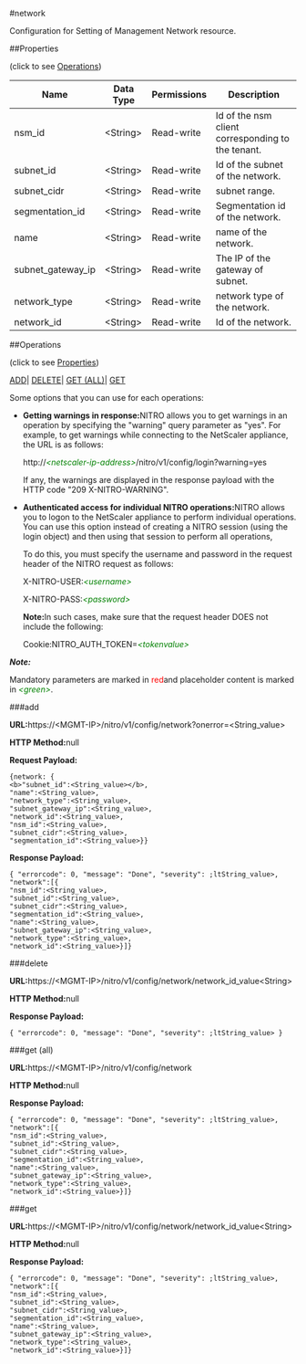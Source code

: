 #network

Configuration for Setting of Management Network resource.


##Properties 
<span>(click to see [Operations](#opera))</span>


<table><thead><tr><th>Name</th><th>Data Type</th><th>Permissions</th><th>Description</th></tr></thead><tbody><tr><td>nsm_id</td><td>&lt;String></td><td>Read-write</td><td>Id of the nsm client corresponding to the tenant.</td></tr><tr><td>subnet_id</td><td>&lt;String></td><td>Read-write</td><td>Id of the subnet of the network.</td></tr><tr><td>subnet_cidr</td><td>&lt;String></td><td>Read-write</td><td>subnet range.</td></tr><tr><td>segmentation_id</td><td>&lt;String></td><td>Read-write</td><td>Segmentation id of the network.</td></tr><tr><td>name</td><td>&lt;String></td><td>Read-write</td><td>name of the network.</td></tr><tr><td>subnet_gateway_ip</td><td>&lt;String></td><td>Read-write</td><td>The IP of the gateway of subnet.</td></tr><tr><td>network_type</td><td>&lt;String></td><td>Read-write</td><td>network type of the network.</td></tr><tr><td>network_id</td><td>&lt;String></td><td>Read-write</td><td>Id of the network.</td></tr></tbody></table>
##Operations 
<span>(click to see [Properties](#prope))</span>


[ADD]()| [DELETE](#d)| [GET (ALL)](#get-)| [GET]()


Some options that you can use for each operations:
<ul><li><p><b>Getting warnings in response:</b>NITRO allows you to get warnings in an operation by specifying the "warning" query parameter as "yes". For example, to get warnings while connecting to the NetScaler appliance, the URL is as follows:</p><p>http://<span style="color:green;font-style:italic;">&lt;netscaler-ip-address&gt;</span>/nitro/v1/config/login?warning=yes</p><p>If any, the warnings are displayed in the response payload with the HTTP code "209 X-NITRO-WARNING".</p></li><li><p><b>Authenticated access for individual NITRO operations:</b>NITRO allows you to logon to the NetScaler appliance to perform individual operations. You can use this option instead of creating a NITRO session (using the login object) and then using that session to perform all operations,</p><p>To do this, you must specify the username and password in the request header of the NITRO request as follows:</p><p>X-NITRO-USER:<span style="color:green;font-style:italic;">&lt;username&gt;</span></p><p>X-NITRO-PASS:<span style="color:green;font-style:italic;">&lt;password&gt;</span></p><p><b>Note:</b>In such cases, make sure that the request header DOES not include the following:</p><p>Cookie:NITRO_AUTH_TOKEN=<span style="color:green;font-style:italic;">&lt;tokenvalue&gt;</span></p></li></ul>



***Note:*** 
Mandatory parameters are marked in <span style="color:#FF0000;">red</span>and placeholder content is marked in <span style="color:green;font-style:italic">&lt;green&gt;</span>.

###add



<b>URL:</b>https://&lt;MGMT-IP&gt;/nitro/v1/config/network?onerror=&lt;String_value&gt;
<b>HTTP Method:</b>null
<b>Request Payload: </b>```{network: {<b>"subnet_id":<String_value></b>,"name":<String_value>,"network_type":<String_value>,"subnet_gateway_ip":<String_value>,"network_id":<String_value>,"nsm_id":<String_value>,"subnet_cidr":<String_value>,"segmentation_id":<String_value>}}```
<b>Response Payload: </b>```{ "errorcode": 0, "message": "Done", "severity": ;ltString_value>, "network":[{"nsm_id":<String_value>,"subnet_id":<String_value>,"subnet_cidr":<String_value>,"segmentation_id":<String_value>,"name":<String_value>,"subnet_gateway_ip":<String_value>,"network_type":<String_value>,"network_id":<String_value>}]}```



###delete



<b>URL:</b>https://&lt;MGMT-IP&gt;/nitro/v1/config/network/network_id_value&lt;String&gt;
<b>HTTP Method:</b>null
<b>Response Payload: </b>```{ "errorcode": 0, "message": "Done", "severity": ;ltString_value> }```



###get (all)



<b>URL:</b>https://&lt;MGMT-IP&gt;/nitro/v1/config/network
<b>HTTP Method:</b>null
<b>Response Payload: </b>```{ "errorcode": 0, "message": "Done", "severity": ;ltString_value>, "network":[{"nsm_id":<String_value>,"subnet_id":<String_value>,"subnet_cidr":<String_value>,"segmentation_id":<String_value>,"name":<String_value>,"subnet_gateway_ip":<String_value>,"network_type":<String_value>,"network_id":<String_value>}]}```



###get



<b>URL:</b>https://&lt;MGMT-IP&gt;/nitro/v1/config/network/network_id_value&lt;String&gt;
<b>HTTP Method:</b>null
<b>Response Payload: </b>```{ "errorcode": 0, "message": "Done", "severity": ;ltString_value>, "network":[{"nsm_id":<String_value>,"subnet_id":<String_value>,"subnet_cidr":<String_value>,"segmentation_id":<String_value>,"name":<String_value>,"subnet_gateway_ip":<String_value>,"network_type":<String_value>,"network_id":<String_value>}]}```



